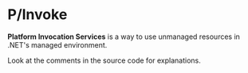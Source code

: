 # P/Invoke
<p><strong>Platform Invocation Services</strong> is a way to use unmanaged resources in .NET's managed environment.</p>
<p>Look at the comments in the source code for explanations.</p>
